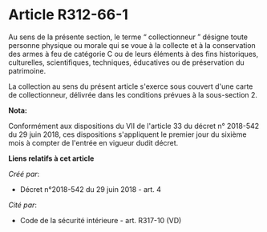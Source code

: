 # Article R312-66-1

Au sens de la présente section, le terme “ collectionneur ” désigne toute personne physique ou morale qui se voue à la
collecte et à la conservation des armes à feu de catégorie C ou de leurs éléments à des fins historiques, culturelles,
scientifiques, techniques, éducatives ou de préservation du patrimoine.

La collection au sens du présent article s'exerce sous couvert d'une carte de collectionneur, délivrée dans les conditions
prévues à la sous-section 2.

**Nota:**

Conformément aux dispositions du VII de l'article 33 du décret n° 2018-542 du 29 juin 2018, ces dispositions s'appliquent le
premier jour du sixième mois à compter de l'entrée en vigueur dudit décret.

**Liens relatifs à cet article**

_Créé par_:

  - Décret n°2018-542 du 29 juin 2018 - art. 4

_Cité par_:

  - Code de la sécurité intérieure - art. R317-10 (VD)
